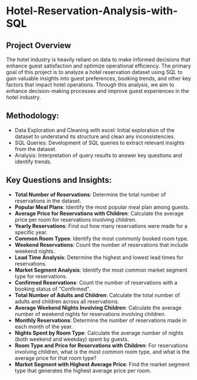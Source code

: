 # Hotel-Reservation-Analysis-with-SQL

## Project Overview
The hotel industry is heavily reliant on data to make informed decisions that enhance guest satisfaction and optimize operational efficiency. The primary goal of this project is to analyze a hotel reservation dataset using SQL to gain valuable insights into guest preferences, booking trends, and other key factors that impact hotel operations. Through this analysis, we aim to enhance decision-making processes and improve guest experiences in the hotel industry.

## Methodology:

- Data Exploration and Cleaning with excel: Initial exploration of the dataset to understand its structure and clean any inconsistencies.
- SQL Queries: Development of SQL queries to extract relevant insights from the dataset.
- Analysis: Interpretation of query results to answer key questions and identify trends.

## Key Questions and Insights:

- **Total Number of Reservations**: Determine the total number of reservations in the dataset.
- **Popular Meal Plans**: Identify the most popular meal plan among guests.
- **Average Price for Reservations with Children**: Calculate the average price per room for reservations involving children.
- **Yearly Reservations**: Find out how many reservations were made for a specific year.
- **Common Room Types**: Identify the most commonly booked room type.
- **Weekend Reservations**: Count the number of reservations that include weekend nights.
- **Lead Time Analysis**: Determine the highest and lowest lead times for reservations.
- **Market Segment Analysis**: Identify the most common market segment type for reservations.
- **Confirmed Reservations**: Count the number of reservations with a booking status of "Confirmed".
- **Total Number of Adults and Children**: Calculate the total number of adults and children across all reservations.
- **Average Weekend Nights Involving Children**: Calculate the average number of weekend nights for reservations involving children.
- **Monthly Reservations**: Determine the number of reservations made in each month of the year.
- **Nights Spent by Room Type**: Calculate the average number of nights (both weekend and weekday) spent by guests.
- **Room Type and Price for Reservations with Children**: For reservations involving children, what is the most common room type, and what is the average price for that room type?
- **Market Segment with Highest Average Price**: Find the market segment type that generates the highest average price per room.
